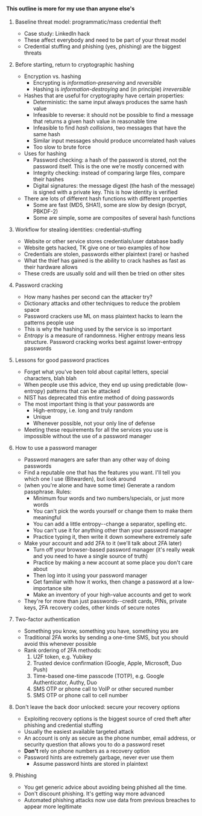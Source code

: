 #### This outline is more for my use than anyone else's

1. Baseline threat model: programmatic/mass credential theft
	- Case study: LinkedIn hack
	- These affect everybody and need to be part of your threat model
	- Credential stuffing and phishing (yes, phishing) are the biggest threats

2. Before starting, return to cryptographic hashing
	- Encryption vs. hashing
		- Encrypting is *information-preserving* and *reversible*
		- Hashing is *information-destroying* and (in principle) *irreversible*
	- Hashes that are useful for cryptography have certain properties:
		- Deterministic: the same input always produces the same hash value
		- Infeasible to reverse: it should not be possible to find a message that returns a given hash value in reasonable time
		- Infeasible to find *hash collisions*, two messages that have the same hash
		- Similar input messages should produce uncorrelated hash values
		- Too slow to brute force
	- Uses for hashing 
		- Password checking: a hash of the password is stored, not the password itself. This is the one we're mostly concerned with
		- Integrity checking: instead of comparing large files, compare their hashes
		- Digital signatures: the message digest (the hash of the message) is signed with a private key. This is how identity is verified
	- There are lots of different hash functions with different properties
		- Some are fast (MD5, SHA1), some are slow by design (bcrypt, PBKDF-2)
		- Some are simple, some are composites of several hash functions

3. Workflow for stealing identities: credential-stuffing
	- Website or other service stores credentials/user database badly
	- Website gets hacked, TK give one or two examples of how
	- Credentials are stolen, passwords either plaintext (rare) or hashed
	- What the thief has gained is the ability to crack hashes as fast as their hardware allows
	- These creds are usually sold and will then be tried on other sites

4. Password cracking
	- How many hashes per second can the attacker try?
	- Dictionary attacks and other techniques to reduce the problem space
	- Password crackers use ML on mass plaintext hacks to learn the patterns people use
	- This is why the hashing used by the service is so important
	- *Entropy* is a measure of randomness. Higher entropy means less structure. Password cracking works best against lower-entropy passwords

5.  Lessons for good password practices
	- Forget what you've been told about capital letters, special characters, blah blah
	- When people use this advice, they end up using predictable (low-entropy) patterns that can be attacked
	- NIST has deprecated this entire method of doing passwords
	- The most important thing is that your passwords are
		- High-entropy, i.e. long and truly random
		- Unique
		- Whenever possible, not your only line of defense
    - Meeting these requirements for all the services you use is impossible without the use of a password manager

6. How to use a password manager
	- Password managers are safer than any other way of doing passwords
	- Find a reputable one that has the features you want. I'll tell you which one I use (Bitwarden), but look around
	- (when you're alone and have some time) Generate a random passphrase.  Rules:
		- Minimum four words and two numbers/specials, or just more words
		- You can't pick the words yourself or change them to make them meaningful
		- You can add a little entropy--change a separator, spelling etc.
		- You can't use it for anything other than your password manager
		- Practice typing it, then write it down somewhere extremely safe
	- Make your account and add 2FA to it (we'll talk about 2FA later)
		- Turn off your browser-based password manager (it's really weak and you need to have a single source of truth)
		- Practice by making a new account at some place you don't care about
		- Then log into it using your password manager
		- Get familiar with how it works, then change a password at a low-importance site
		- Make an inventory of your high-value accounts and get to work
	- They're for more than just passwords--credit cards, PINs, private keys, 2FA recovery codes, other kinds of secure notes

7. Two-factor authentication
	- Something you know, something you have, something you are
	- Traditional 2FA works by sending a one-time SMS, but you should avoid this whenever possible
	- Rank ordering of 2FA methods:
		1. U2F token, e.g. Yubikey
		2. Trusted device confirmation (Google, Apple, Microsoft, Duo Push)
		3. Time-based one-time passcode (TOTP), e.g. Google Authenticator, Authy, Duo
		4. SMS OTP or phone call to VoIP or other secured number
		5. SMS OTP or phone call to cell number

8. Don't leave the back door unlocked: secure your recovery options
	- Exploiting recovery options is the biggest source of cred theft after phishing and credential stuffing
    - Usually the easiest available targeted attack
	- An account is only as secure as the phone number, email address, or security question that allows you to do a password reset
	- **Don't** rely on phone numbers as a recovery option
	- Password hints are extremely garbage, never ever use them
        - Assume password hints are stored in plaintext

9. Phishing
    - You get generic advice about avoiding being phished all the time.
    - Don't discount phishing. It's getting way more advanced
    - Automated phishing attacks now use data from previous breaches to appear more legitimate